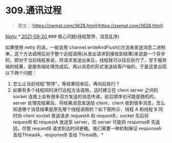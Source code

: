 <!--yml
category: 未分类
date: 0001-01-01 00:00:00
-->

# 309.通讯过程

> 原文：[https://zwmst.com/3628.html](https://zwmst.com/3628.html)

   [ *Netty* ](https://zwmst.com/netty)*[ <time datetime="2021-09-21T04:33:37+08:00"> 2021-09-20 </time> ](https://zwmst.com/3628.html)  ### 核心问题(线程暂停、消息乱序)

如果使用 netty 的话，一般会用 channel.writeAndFlush()方法来发送消息二进制串，这个方法调用后对于整个远程调用(从发出请求到接收到结果)来说是一个异步的，即对于当前线程来说，将请求发送出来后，线程就可以往后执行了，至于服务端的结果，是服务端处理完成后，再以消息的形式发送给客户端的。于是这里出现以下两个问题：

1.  怎么让当前线程“暂停”，等结果回来后，再向后执行？
2.  如果有多个线程同时进行远程方法调用，这时建立在 client server 之间的 socket 连接上会有很多双方发送的消息传递，前后顺序也可能是随机的，server 处理完结果后，将结果消息发送给 client，client 收到很多消息，怎么知道哪个消息结果是原先哪个线程调用的？如下图所示，线程 A 和线程 B 同时向 client socket 发送请求 requestA 和 requestB，socket 先后将 requestB 和 requestA 发送至 server，而 server 可能将 responseB 先返回，尽管 requestB 请求到达时间更晚。我们需要一种机制保证 responseA 丢给ThreadA，responseB 丢给 ThreadB。*